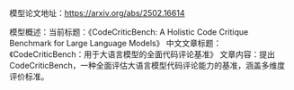 模型论文地址：https://arxiv.org/abs/2502.16614

模型概述：当前标题：《CodeCriticBench: A Holistic Code Critique Benchmark for Large Language Models》
中文文章标题：《CodeCriticBench：用于大语言模型的全面代码评论基准》
文章内容：提出CodeCriticBench，一种全面评估大语言模型代码评论能力的基准，涵盖多维度评价标准。
